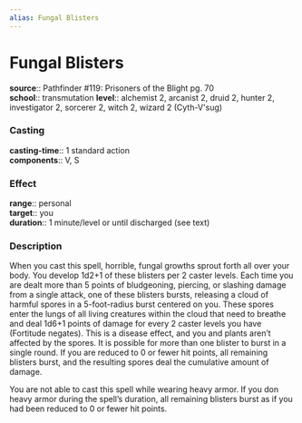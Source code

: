```yaml
---
alias: Fungal Blisters
---
```


# Fungal Blisters 

**source**:: Pathfinder \#119: Prisoners of the Blight pg. 70  
**school**:: transmutation
**level**:: alchemist 2, arcanist 2, druid 2, hunter 2, investigator 2, sorcerer 2, witch 2, wizard 2 (Cyth-V'sug)

### Casting 

**casting-time**:: 1 standard action  
**components**:: V, S

### Effect 

**range**:: personal  
**target**:: you  
**duration**:: 1 minute/level or until discharged (see text)

### Description 

When you cast this spell, horrible, fungal growths sprout forth all over your body. You develop 1d2+1 of these blisters per 2 caster levels. Each time you are dealt more than 5 points of bludgeoning, piercing, or slashing damage from a single attack, one of these blisters bursts, releasing a cloud of harmful spores in a 5-foot-radius burst centered on you. These spores enter the lungs of all living creatures within the cloud that need to breathe and deal 1d6+1 points of damage for every 2 caster levels you have (Fortitude negates). This is a disease effect, and you and plants aren’t affected by the spores. It is possible for more than one blister to burst in a single round. If you are reduced to 0 or fewer hit points, all remaining blisters burst, and the resulting spores deal the cumulative amount of damage.  
  
You are not able to cast this spell while wearing heavy armor. If you don heavy armor during the spell’s duration, all remaining blisters burst as if you had been reduced to 0 or fewer hit points.
